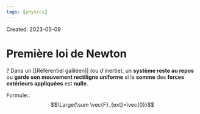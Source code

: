 ```yaml
---
tags: [physics] 
---
```

Created: 2023-05-09

# Première loi de Newton
?
Dans un [[Référentiel galiléen]] (ou d'inertie), un **système reste au repos** ou **garde son mouvement rectiligne uniforme** si la **somme** des **forces extérieurs appliquées** est **nulle**.
<!--SR:!2023-05-11,1,230-->

Formule::$$\Large{\sum \vec{F}_{ext}=\vec{0}}$$
<!--SR:!2023-05-12,3,250-->